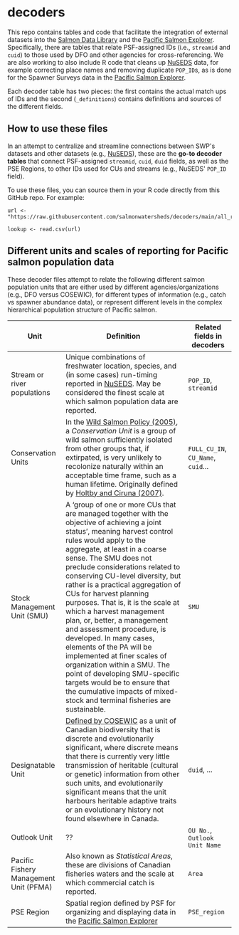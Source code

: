 # decoders
This repo contains tables and code that facilitate the integration of external datasets into the [Salmon Data Library](https://data.salmonwatersheds.ca/data-library/) and the [Pacific Salmon Explorer](www.salmonexplorer.ca). Specifically, there are tables that relate PSF-assigned IDs (i.e., `streamid` and `cuid`) to those used by DFO and other agencies for cross-referencing. We are also working to also include R code that cleans up [NuSEDS](https://open.canada.ca/data/en/dataset/c48669a3-045b-400d-b730-48aafe8c5ee6) data, for example correcting place names and removing duplicate `POP_ID`s, as is done for the Spawner Surveys data in the [Pacific Salmon Explorer](www.salmonexplorer.ca).

Each decoder table has two pieces: the first contains the actual match ups of IDs and the second (`_definitions`) contains definitions and sources of the different fields. 

## How to use these files

In an attempt to centralize and streamline connections between SWP's datasets and other datasets (e.g., [NuSEDS](https://open.canada.ca/data/en/dataset/c48669a3-045b-400d-b730-48aafe8c5ee6)), these are the **go-to decoder tables** that connect PSF-assigned `streamid`, `cuid`, `duid` fields, as well as the PSE Regions, to other IDs used for CUs and streams (e.g., NuSEDS' `POP_ID` field).

To use these files, you can source them in your R code directly from this GitHub repo. For example:

```
url <- "https://raw.githubusercontent.com/salmonwatersheds/decoders/main/all_regions_cu_du_smu_decoder.csv"

lookup <- read.csv(url)

```

## Different units and scales of reporting for Pacific salmon population data

These decoder files attempt to relate the following different salmon population units that are either used by different agencies/organizations (e.g., DFO versus COSEWIC), for different types of information (e.g., catch vs spawner abundance data), or represent different levels in the complex hierarchical population structure of Pacific salmon. 

|Unit|Definition|Related fields in decoders|
|---|---|---|
|Stream or river populations|Unique combinations of freshwater location, species, and (in some cases) run-timing reported in [NuSEDS](https://open.canada.ca/data/en/dataset/c48669a3-045b-400d-b730-48aafe8c5ee6). May be considered the finest scale at which salmon population data are reported.|`POP_ID`, `streamid`|
|Conservation Units|In the [Wild Salmon Policy (2005)](https://www.pac.dfo-mpo.gc.ca/fm-gp/salmon-saumon/wsp-pss/index-eng.html), a *Conservation Unit* is a group of wild salmon sufficiently isolated from other groups that, if extirpated, is very unlikely to recolonize naturally within an acceptable time frame, such as a human lifetime. Originally defined by [Holtby and Ciruna (2007)](http://www.dfo-mpo.gc.ca/csas-sccs/publications/resdocs-docrech/2007/2007_070-eng.htm).|`FULL_CU_IN`, `CU_Name`, `cuid`...|
|Stock Management Unit (SMU)|A ‘group of one or more CUs that are managed together with the objective of achieving a joint status’, meaning harvest control rules would apply to the aggregate, at least in a coarse sense. The SMU does not preclude considerations related to conserving CU-level diversity, but rather is a practical aggregation of CUs for harvest planning purposes. That is, it is the scale at which a harvest management plan, or, better, a management and assessment procedure, is developed. In many cases, elements of the PA will be implemented at finer scales of organization within a SMU. The point of developing SMU-specific targets would be to ensure that the cumulative impacts of mixed-stock and terminal fisheries are sustainable.|`SMU`|
|Designatable Unit|[Defined by COSEWIC](https://www.cosewic.ca/index.php/en-ca/reports/preparing-status-reports/guidelines-recognizing-designatable-units.html) as a unit of Canadian biodiversity that is discrete and evolutionarily significant, where discrete means that there is currently very little transmission of heritable (cultural or genetic) information from other such units, and evolutionarily significant means that the unit harbours heritable adaptive traits or an evolutionary history not found elsewhere in Canada.|`duid`, ...|
|Outlook Unit|??|`OU No.`, `Outlook Unit Name`|
|Pacific Fishery Management Unit (PFMA)|Also known as *Statistical Areas*, these are divisions of Canadian fisheries waters and the scale at which commercial catch is reported.|`Area`|
|PSE Region|Spatial region defined by PSF for organizing and displaying data in the [Pacific Salmon Explorer](www.salmonexplorer.ca)|`PSE_region`|

<!---  
# Not a 1:1 for CU-DU
# Each row is a unique combination of CU-DU
# Cases where part of DU is in one CU and part is in another
# Need a flag to specify the relationship between CU-DU
# - is it a 1:1, nested one way or the other, or more complicated
# - this is currently missing (coded 1-4)
# - Brendan asked what the examples of it getting wi
# Connects with SARA project - need for formal CU/DU decoder
# Carrie has her own decoder file
# Talk to Vesta about spatial data and appraoch to defining CUs
# ** Correcting mistakes - do we do this code wise
# Aiming to send CU/DU maps to COSEWIC secreteriat
# 
# Stream populations: AIm to have a single file that corrects erros in NuSEDS by region?
# Repo naming
#
--->

